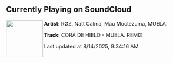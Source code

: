 ## Currently Playing on SoundCloud

[<img align="left" width="100" src="https://i1.sndcdn.com/artworks-Ta32UlalKULbU347-AgGeMw-t500x500.jpg">](https://soundcloud.com/money_muela/cora-de-hielo-muela-remix)

**Artist**: RØZ, Natt Calma, Mau Moctezuma, MUELA. 

**Track**: CORA DE HIELO - MUELA. REMIX

Last updated at 8/14/2025, 9:34:16 AM
